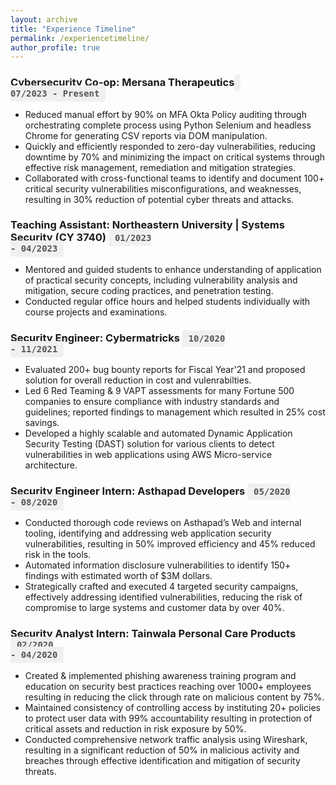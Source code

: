 ```yaml
---
layout: archive
title: "Experience Timeline"
permalink: /experiencetimeline/
author_profile: true
---
```


### Cybersecurity Co-op: Mersana Therapeutics  <code><span style="background-color: #f0f0f0; padding: 5px 10px; border-radius: 3px; font-weight: bold; color: #555;"> 07/2023 - Present</span></code>
- Reduced manual effort by 90% on MFA Okta Policy auditing through orchestrating complete process using Python Selenium and headless Chrome for generating CSV reports via DOM manipulation.
- Quickly and efficiently responded to zero-day vulnerabilities, reducing downtime by 70% and minimizing the impact on critical systems through effective risk management, remediation and mitigation strategies.
- Collaborated with cross-functional teams to identify and document 100+ critical security vulnerabilities misconfigurations, and weaknesses, resulting in 30% reduction of potential cyber threats and attacks.

### Teaching Assistant: Northeastern University | Systems Security (CY 3740)  <code><span style="background-color: #f0f0f0; padding: 5px 10px; border-radius: 3px; font-weight: bold; color: #555;">01/2023 - 04/2023</span></code>
- Mentored and guided students to enhance understanding of application of practical security concepts, including vulnerability analysis and mitigation, secure coding practices, and penetration testing.
- Conducted regular office hours and helped students individually with course projects and examinations.

### Security Engineer: Cybermatricks  <code><span style="background-color: #f0f0f0; padding: 5px 10px; border-radius: 3px; font-weight: bold; color: #555;">10/2020 - 11/2021</span></code>
- Evaluated 200+ bug bounty reports for Fiscal Year'21 and proposed solution for overall reduction in cost and vulenrabilties.
- Led 6 Red Teaming & 9 VAPT assessments for many Fortune 500 companies to ensure compliance with industry standards and guidelines; reported findings to management which resulted in 25% cost savings.
- Developed a highly scalable and automated Dynamic Application Security Testing (DAST) solution for various clients to detect vulnerabilities in web applications using AWS Micro-service architecture.

### Security Engineer Intern: Asthapad Developers  <code><span style="background-color: #f0f0f0; padding: 5px 10px; border-radius: 3px; font-weight: bold; color: #555;">05/2020 - 08/2020</span></code>
- Conducted thorough code reviews on Asthapad’s Web and internal tooling, identifying and addressing web application security vulnerabilities, resulting in 50% improved efficiency and 45% reduced risk in the tools.
- Automated information disclosure vulnerabilities to identify 150+ findings with estimated worth of $3M dollars.
- Strategically crafted and executed 4 targeted security campaigns, effectively addressing identified vulnerabilities, reducing the risk of compromise to large systems and customer data by over 40%.

### Security Analyst Intern: Tainwala Personal Care Products  <code><span style="background-color: #f0f0f0; padding: 5px 10px; border-radius: 3px; font-weight: bold; color: #555;">02/2020 - 04/2020</span></code>
- Created & implemented phishing awareness training program and education on security best practices reaching over 1000+ employees resulting in reducing the click through rate on malicious content by 75%.
- Maintained consistency of controlling access by instituting 20+ policies to protect user data with 99% accountability resulting in protection of critical assets and reduction in risk exposure by 50%.
- Conducted comprehensive network traffic analysis using Wireshark, resulting in a significant reduction of 50% in malicious activity and breaches through effective identification and mitigation of security threats.
